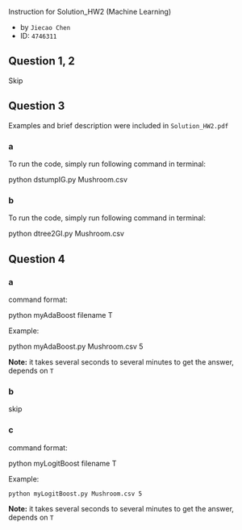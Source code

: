 Instruction for Solution_HW2 (Machine Learning) 
- by `Jiecao Chen`
- ID: `4746311`

## Question 1, 2
Skip

## Question 3
Examples and brief description were included in `Solution_HW2.pdf`
### a
To run the code, simply run following command in terminal:


   python dstumpIG.py Mushroom.csv 

### b
To run the code, simply run following command in terminal:


   python dtree2GI.py Mushroom.csv 

## Question 4
### a
command format:


   python myAdaBoost filename T

Example:


   python myAdaBoost.py Mushroom.csv 5

**Note:** it takes several seconds to several minutes to get
the answer, depends on `T`    
### b
skip

### c
command format:


   python myLogitBoost filename T

Example:
	
	python myLogitBoost.py Mushroom.csv 5
**Note:** it takes several seconds to several minutes to get
the answer, depends on `T`    
